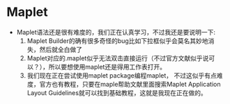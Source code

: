 # Maplet
+ Maplet语法还是很有难度的，我们正在认真学习，不过我还是要说明一下:
  1. Maplet Builder的确有很多奇怪的bug比如下拉框似乎会莫名其妙地消失，然后就全白做了
  2. Maplet对应的.maplet似乎无法双击直接运行（不过官方文献似乎说可以？），所以要想使用maplet还是得用工作表打开。
  3. 我们现在正在尝试使用maplet package编程maplet， 不过这似乎有点难度，官方也有教程，只要在maple帮助文献里面搜索Maplet Application Layout Guidelines就可以找到基础教程，这就是我现在正在做的。

